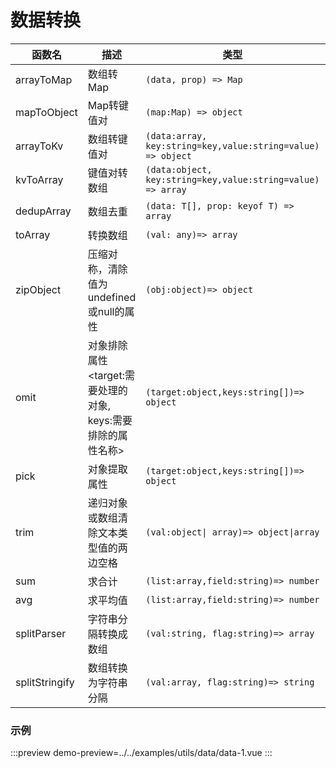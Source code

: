 # 数据转换




| 函数名         | 描述                                                              | 类型                                                        | 参数                                   | 返回值        |
| -------------- | ----------------------------------------------------------------- | ----------------------------------------------------------- | -------------------------------------- | ------------- |
| arrayToMap     | 数组转Map                                                         | `(data, prop) => Map`                                       | (data:array, prop:any)                 | Map           |
| mapToObject    | Map转键值对                                                       | `(map:Map) => object  `                                     | (map:Map )                             | object        |
| arrayToKv      | 数组转键值对                                                      | `(data:array, key:string=key,value:string=value) => object` | (data:array, key:string,value:string)  | object        |
| kvToArray      | 键值对转数组                                                      | `(data:object, key:string=key,value:string=value) => array` | (data:object, key:string,value:string) | array         |
| dedupArray     | 数组去重                                                          | `(data: T[], prop: keyof T) => array`                       | (data: T[], prop: keyof T)             | array         |
| toArray        | 转换数组                                                          | `(val: any)=> array`                                        | (val:any)                              | array         |
| zipObject      | 压缩对称，清除值为undefined或null的属性                           | `(obj:object)=> object`                                     | (obj:any)                              | object        |
| omit           | 对象排除属性     <target:需要处理的对象, keys:需要排除的属性名称> | `(target:object,keys:string[])=> object`                    | (target, keys)                         | object        |
| pick           | 对象提取属性                                                      | `(target:object,keys:string[])=> object`                    | (target, keys)                         | object        |
| trim           | 递归对象或数组清除文本类型值的两边空格                            | `(val:object\| array)=> object\|array`                      | (val:object  \| array)                 | object\|array |
| sum            | 求合计                                                            | `(list:array,field:string)=> number`                        | (list,field)                           | number        |
| avg            | 求平均值                                                          | `(list:array,field:string)=> number`                        | (list,field)                           | number        |
| splitParser    | 字符串分隔转换成数组                                              | `(val:string, flag:string)=> array`                         | (val:string, flag<','>:string)         | array         |
| splitStringify | 数组转换为字符串分隔                                              | `(val:array, flag:string)=> string`                         | (val:array, flag<','>:string)          | string        |


### 示例

:::preview
demo-preview=../../examples/utils/data/data-1.vue
:::

